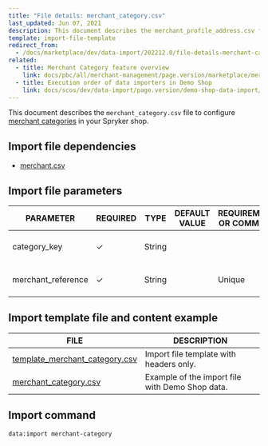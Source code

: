 ```yaml
---
title: "File details: merchant_category.csv"
last_updated: Jun 07, 2021
description: This document describes the merchant_profile_address.csv file to configure merchant profile addresses in your Spryker shop.
template: import-file-template
redirect_from:
  - /docs/marketplace/dev/data-import/202212.0/file-details-merchant-category.csv.html
related:
  - title: Merchant Category feature overview
    link: docs/pbc/all/merchant-management/page.version/marketplace/merchant-category-feature-overview.html
  - title: Execution order of data importers in Demo Shop
    link: docs/scos/dev/data-import/page.version/demo-shop-data-import/execution-order-of-data-importers-in-demo-shop.html
---
```


This document describes the `merchant_category.csv` file to configure [merchant categories](/docs/pbc/all/merchant-management/{{site.version}}/marketplace/merchant-opening-hours-feature-overview.html) in your Spryker shop.

## Import file dependencies

- [merchant.csv](/docs/pbc/all/merchant-management/{{site.version}}/marketplace/import-data/file-details-merchant.csv.html)

## Import file parameters

| PARAMETER      | REQUIRED | TYPE | DEFAULT VALUE | REQUIREMENTS OR COMMENTS | DESCRIPTION      |
| -------------- | ----------- | ------- | ------------- | -------------------- | ------------------------------- |
| category_key       | &check;             | String   |                   |                              | Category key to assign the merchant to.   |
| merchant_reference | &check;             | String   |                   | Unique                       | Identifier of the merchant in the system. |


## Import template file and content example

| FILE       | DESCRIPTION     |
| ---------------------------------- | --------------------------- |
| [template_merchant_category.csv](https://spryker.s3.eu-central-1.amazonaws.com/docs/Developer+Guide/Back-End/Data+Manipulation/Data+Ingestion/Data+Import/Data+Import+Categories/Marketplace+setup/template_merchant_category.csv) | Import file template with headers only.         |
| [merchant_category.csv](https://spryker.s3.eu-central-1.amazonaws.com/docs/Developer+Guide/Back-End/Data+Manipulation/Data+Ingestion/Data+Import/Data+Import+Categories/Marketplace+setup/merchant_category.csv) | Example of the import file with Demo Shop data. |


## Import command

```bash
data:import merchant-category
```
